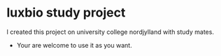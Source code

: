 # luxbio study project
I created this project on university college nordjylland with study mates.
- Your are welcome to use it as you want.

